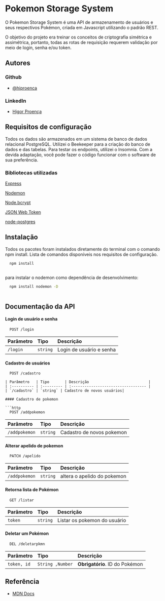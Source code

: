 
# Pokemon Storage System

O Pokemon Storage System é uma API de armazenamento de usuários e seus respectivos Pokémon, criada em Javascript utilizando o padrão REST.

O objetivo do projeto era treinar os conceitos de criptografia simétrica e assimétrica, portanto, todas as rotas de requisição requerem validação por meio de login, senha e/ou token.



## Autores

### Github
- [@hiproenca](https://github.com/hiproenca)

### LinkedIn
- [Higor Proença](https://www.linkedin.com/in/higor-proen%C3%A7a/)

## Requisitos de configuração

Todos os dados são armazenados em um sistema de banco de dados relacional PostgreSQL. Utilizei o Beekeeper para a criação do banco de dados e das tabelas. Para testar os endpoints, utilizei o Insomnia. Com a devida adaptação, você pode fazer o código funcionar com o software de sua preferência.

### Bibliotecas utilizadas

[Express](https://expressjs.com/en/5x/api.html)

[Nodemon](https://nodemon.io/)

[Node.bcrypt](https://www.npmjs.com/package/bcrypt)

[JSON Web Token](https://datatracker.ietf.org/doc/html/rfc7519)

[node-postgres](https://www.npmjs.com/package/pg)


## Instalação

Todos os pacotes foram instalados diretamente do terminal com o comando npm install. Lista de comandos disponíveis nos requisitos de configuração.


```bash
  npm install 
  
```

para instalar o nodemon como dependência de desenvolvimento: 

```bash
  npm install nodemon -D
  
```
## Documentação da API



#### Login de usuário e senha

```http
  POST /login
```

| Parâmetro   | Tipo       | Descrição                           |
| :---------- | :--------- | :---------------------------------- |
| `/login` | `string` | Login de usuário e senha |

#### Cadastro de usuários

```http
  POST /cadastro

| Parâmetro   | Tipo       | Descrição                           |
| :---------- | :--------- | :---------------------------------- |
| `/cadastro` | `string` | Cadastro de novos usuários|

#### Cadastro de pokemon

```http
  POST /addpokemon
```

| Parâmetro   | Tipo       | Descrição                           |
| :---------- | :--------- | :---------------------------------- |
| `/addpokemon` | `string` | Cadastro de novos pokemon|

#### Alterar apelido de pokemon

```http
  PATCH /apelido
```

| Parâmetro   | Tipo       | Descrição                           |
| :---------- | :--------- | :---------------------------------- |
| `/addpokemon` | `string` | altera o apelido do pokemon|



#### Retorna lista  de Pokémon

```http
  GET /listar
```

| Parâmetro   | Tipo       | Descrição                           |
| :---------- | :--------- | :---------------------------------- |
| `token` | `string` | Listar os pokemon do usuário |

#### Deletar um Pokémon

```http
  DEL /deletarpkmn
```

| Parâmetro   | Tipo       | Descrição                                   |
| :---------- | :--------- | :------------------------------------------ |
| `token, id`      | `String ,Number` | **Obrigatório**. ID do Pokémon |


## Referência

 - [MDN Docs](https://developer.mozilla.org/pt-BR/)
